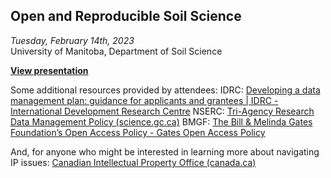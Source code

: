 ## Open and Reproducible Soil Science

*Tuesday, February 14th, 2023*  
University of Manitoba, Department of Soil Science

[**View presentation**](https://alex-koiter.github.io/presentations/UM_Soil_Science_2023/Open_reproducible_science.html)

Some additional resources provided by attendees: 
IDRC: [Developing a data management plan: guidance for applicants and grantees | IDRC - International Development Research Centre](https://www.idrc.ca/en/developing-data-management-plan-guidance-applicants-and-grantees)
NSERC: [Tri-Agency Research Data Management Policy (science.gc.ca)](https://science.gc.ca/site/science/en/interagency-research-funding/policies-and-guidelines/research-data-management/tri-agency-research-data-management-policy)
BMGF: [The Bill & Melinda Gates Foundation’s Open Access Policy - Gates Open Access Policy](https://openaccess.gatesfoundation.org/)

And, for anyone who might be interested in learning more about navigating IP issues: [Canadian Intellectual Property Office (canada.ca)](https://ised-isde.canada.ca/site/canadian-intellectual-property-office/en)